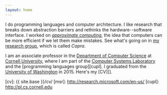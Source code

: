```yaml
---
layout: home
---
```

I do programming languages and computer architecture.
I like research that breaks down abstraction barriers and rethinks the hardware--software interface.
I worked on [*approximate computing*][approx], the idea that computers can be more efficient if we let them make mistakes.
See what's going on in [my research group][capra], which is called *Capra*.

[capra]: https://capra.cs.cornell.edu
[approx]: research.html#approximate-computing
[uw cse]: http://www.cs.washington.edu/

I am an associate professor in the [Department of Computer Science][cornellcs] at [Cornell University][cornell], where I am part of the [Computer Systems Laboratory][cls] and the [programming languages group][cupl].
I graduated from the [University of Washington][uw cse] in 2015.
Here's my [CV][].

[cls]: http://www.csl.cornell.edu
[cornell]: http://www.cornell.edu/
[cornellcs]: http://www.cs.cornell.edu/
[RiSE]: http://research.microsoft.com/en-us/groups/rise/
[hmc]: http://www.hmc.edu/
[cv]: {{ site.base }}/cv/
[msr]: http://research.microsoft.com/en-us/
[cupl]: http://pl.cs.cornell.edu
